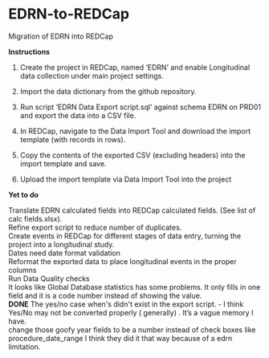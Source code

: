 # EDRN-to-REDCap
Migration of EDRN into REDCap

****Instructions****

1.	Create the project in REDCap, named ‘EDRN’ and enable Longitudinal data collection under main project settings.

2.	Import the data dictionary from the github repository.

3.	Run script ‘EDRN Data Export script.sql’ against schema EDRN on PRD01 and export the data into a CSV file.

4.	In REDCap, navigate to the Data Import Tool and download the import template (with records in rows).

5.	Copy the contents of the exported CSV (excluding headers) into the import template and save.

6.	Upload the import template via Data Import Tool into the project


****Yet to do****

Translate EDRN calculated fields into REDCap calculated fields. (See list of calc fields.xlsx).<br>
Refine export script to reduce number of duplicates.<br>
Create events in REDCap for different stages of data entry, turning the project into a longitudinal study.<br>
Dates need date format validation<br>
Reformat the exported data to place longitudinal events in the proper columns<br>
Run Data Quality checks<br>
It looks like Global Database statistics has some problems. It only fills in one field and it is a code number instead of showing the value. <br>
**DONE** The yes/no case when's didn't exist in the export script. - I think Yes/No may not be converted properly ( generally) . It’s a vague memory I have. <br>
change those goofy year fields to be a number instead of check boxes like procedure_date_range I think they did it that way because of a edrn limitation.<br>
